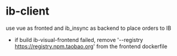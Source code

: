 # ib-client
use vue as fronted and ib_insync as backend to place orders to IB


- if build ib-visual-frontend failed, remove '--registry https://registry.npm.taobao.org' from the frontend dockerfile